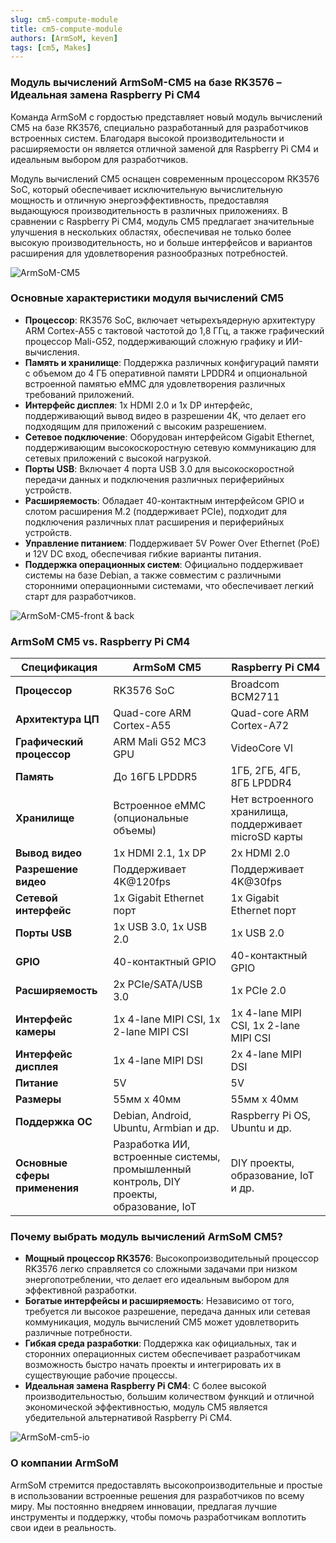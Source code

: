 ```yaml
---
slug: cm5-compute-module
title: cm5-compute-module
authors: [ArmSoM, keven]
tags: [cm5, Makes]
---
```


### Модуль вычислений ArmSoM-CM5 на базе RK3576 – Идеальная замена Raspberry Pi CM4

Команда ArmSoM с гордостью представляет новый модуль вычислений CM5 на базе RK3576, специально разработанный для разработчиков встроенных систем. Благодаря высокой производительности и расширяемости он является отличной заменой для Raspberry Pi CM4 и идеальным выбором для разработчиков.

Модуль вычислений CM5 оснащен современным процессором RK3576 SoC, который обеспечивает исключительную вычислительную мощность и отличную энергоэффективность, предоставляя выдающуюся производительность в различных приложениях. В сравнении с Raspberry Pi CM4, модуль CM5 предлагает значительные улучшения в нескольких областях, обеспечивая не только более высокую производительность, но и больше интерфейсов и вариантов расширения для удовлетворения разнообразных потребностей.

![ArmSoM-CM5](/img/cm/cm5.png)

### Основные характеристики модуля вычислений CM5

- **Процессор**: RK3576 SoC, включает четырехъядерную архитектуру ARM Cortex-A55 с тактовой частотой до 1,8 ГГц, а также графический процессор Mali-G52, поддерживающий сложную графику и ИИ-вычисления.
- **Память и хранилище**: Поддержка различных конфигураций памяти с объемом до 4 ГБ оперативной памяти LPDDR4 и опциональной встроенной памятью eMMC для удовлетворения различных требований приложений.
- **Интерфейс дисплея**: 1x HDMI 2.0 и 1x DP интерфейс, поддерживающий вывод видео в разрешении 4K, что делает его подходящим для приложений с высоким разрешением.
- **Сетевое подключение**: Оборудован интерфейсом Gigabit Ethernet, поддерживающим высокоскоростную сетевую коммуникацию для сетевых приложений с высокой нагрузкой.
- **Порты USB**: Включает 4 порта USB 3.0 для высокоскоростной передачи данных и подключения различных периферийных устройств.
- **Расширяемость**: Обладает 40-контактным интерфейсом GPIO и слотом расширения M.2 (поддерживает PCIe), подходит для подключения различных плат расширения и периферийных устройств.
- **Управление питанием**: Поддерживает 5V Power Over Ethernet (PoE) и 12V DC вход, обеспечивая гибкие варианты питания.
- **Поддержка операционных систем**: Официально поддерживает системы на базе Debian, а также совместим с различными сторонними операционными системами, что обеспечивает легкий старт для разработчиков.

![ArmSoM-CM5-front & back](/img/cm/armsom-cm5-front&back1.jpg)

### ArmSoM CM5 vs. Raspberry Pi CM4

| Спецификация           | ArmSoM CM5                        | Raspberry Pi CM4               |
|-------------------------|----------------------------------|--------------------------------|
| **Процессор**           | RK3576 SoC                        | Broadcom BCM2711               |
| **Архитектура ЦП**    | Quad-core ARM Cortex-A55          | Quad-core ARM Cortex-A72       |
| **Графический процессор** | ARM Mali G52 MC3 GPU              | VideoCore VI                   |
| **Память**              | До 16ГБ LPDDR5                 | 1ГБ, 2ГБ, 4ГБ, 8ГБ LPDDR4      |
| **Хранилище**             | Встроенное eMMC (опциональные объемы) | Нет встроенного хранилища, поддерживает microSD карты |
| **Вывод видео**      | 1x HDMI 2.1, 1x DP               | 2x HDMI 2.0                    |
| **Разрешение видео**    | Поддерживает 4K@120fps                | Поддерживает 4K@30fps              |
| **Сетевой интерфейс**   | 1x Gigabit Ethernet порт          | 1x Gigabit Ethernet порт       |
| **Порты USB**           | 1x USB 3.0, 1x USB 2.0           | 1x USB 2.0                     |
| **GPIO**                | 40-контактный GPIO                       | 40-контактный GPIO                    |
| **Расширяемость**       | 2x PCIe/SATA/USB 3.0           | 1x PCIe 2.0                    |
| **Интерфейс камеры**    | 1x 4-lane MIPI CSI, 1x 2-lane MIPI CSI | 1x 4-lane MIPI CSI, 1x 2-lane MIPI CSI |
| **Интерфейс дисплея**   | 1x 4-lane MIPI DSI                | 2x 4-lane MIPI DSI             |
| **Питание**         | 5V                                | 5V                             |
| **Размеры**          | 55мм x 40мм                       | 55мм x 40мм                    |
| **Поддержка ОС** | Debian, Android, Ubuntu, Armbian и др. | Raspberry Pi OS, Ubuntu и др. |
| **Основные сферы применения**   | Разработка ИИ, встроенные системы, промышленный контроль, DIY проекты, образование, IoT | DIY проекты, образование, IoT и др. |

### Почему выбрать модуль вычислений ArmSoM CM5?

- **Мощный процессор RK3576**: Высокопроизводительный процессор RK3576 легко справляется со сложными задачами при низком энергопотреблении, что делает его идеальным выбором для эффективной разработки.
- **Богатые интерфейсы и расширяемость**: Независимо от того, требуется ли высокое разрешение, передача данных или сетевая коммуникация, модуль вычислений CM5 может удовлетворить различные потребности.
- **Гибкая среда разработки**: Поддержка как официальных, так и сторонних операционных систем обеспечивает разработчикам возможность быстро начать проекты и интегрировать их в существующие рабочие процессы.
- **Идеальная замена Raspberry Pi CM4**: С более высокой производительностью, большим количеством функций и отличной экономической эффективностью, модуль CM5 является убедительной альтернативой Raspberry Pi CM4.

![ArmSoM-cm5-io](/img/cm/cm5-io-layout.png)

### О компании ArmSoM

ArmSoM стремится предоставлять высокопроизводительные и простые в использовании встроенные решения для разработчиков по всему миру. Мы постоянно внедряем инновации, предлагая лучшие инструменты и поддержку, чтобы помочь разработчикам воплотить свои идеи в реальность.